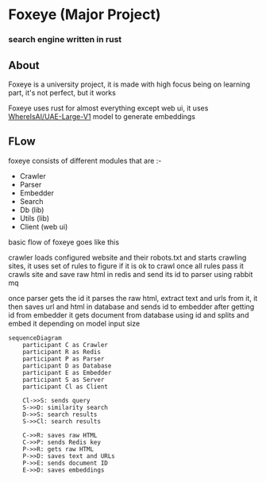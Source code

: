# Foxeye (Major Project)
### search engine written in rust 

## About
Foxeye is a university project, it is made with high focus being on learning part, it's not perfect, but it works

Foxeye uses rust for almost everything except web ui, it uses [WhereIsAI/UAE-Large-V1](https://huggingface.co/WhereIsAI/UAE-Large-V1) model
to generate embeddings

## FLow

foxeye consists of different modules that are :-

- Crawler
- Parser
- Embedder
- Search
- Db (lib)
- Utils (lib)
- Client (web ui)

basic flow of foxeye goes like this

crawler loads configured website and their robots.txt and starts crawling sites,
it uses set of rules to figure if it is ok to crawl once all rules pass it crawls site and save raw html in redis and send its id to parser using rabbit mq

once parser gets the id it parses the raw html, extract text and urls from it, it then saves url and html in database and sends id to embedder
after getting id from embedder it gets document from database using id and splits and embed it depending on model input size


```mermaid
sequenceDiagram
    participant C as Crawler
    participant R as Redis
    participant P as Parser
    participant D as Database
    participant E as Embedder
    participant S as Server
    participant Cl as Client

    Cl->>S: sends query
    S->>D: similarity search
    D->>S: search results
    S->>Cl: search results

    C->>R: saves raw HTML
    C->>P: sends Redis key
    P->>R: gets raw HTML
    P->>D: saves text and URLs
    P->>E: sends document ID
    E->>D: saves embeddings
```